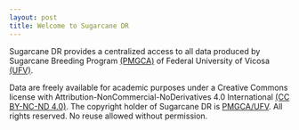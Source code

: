 ```yaml
---
layout: post
title: Welcome to Sugarcane DR
---
```


Sugarcane DR provides a centralized access to all data produced by Sugarcane Breeding Program <a href="https://www.ridesaufv.com.br" target="_blank">(PMGCA)</a> of Federal University of Vicosa <a href="https://www.ufv.br" target="_blank">(UFV)</a>.

Data are freely available for academic purposes under a Creative Commons license with Attribution-NonCommercial-NoDerivatives 4.0 International <a href="https://creativecommons.org/licenses/by-nc-nd/4.0/legalcode" target="_blank">(CC BY-NC-ND 4.0)</a>. The copyright holder of Sugarcane DR is [PMGCA/UFV](mailto:sugarcaneufv@gmail.com). All rights reserved. No reuse allowed without permission.
